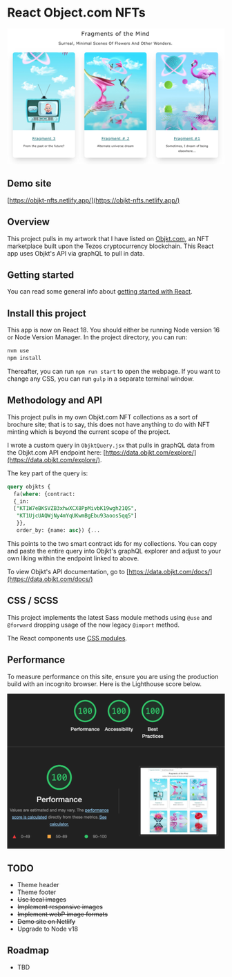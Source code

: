 # React Object.com NFTs

![Screen Shot of the app](cover.png 'Screen Shot of the app')

## Demo site

[https://objkt-nfts.netlify.app/](https://objkt-nfts.netlify.app/)

## Overview

This project pulls in my artwork that I have listed on [Objkt.com](https://objkt.com/collection/KT1UjcUAQWjNy4mYqUKwmBgEbu93aoos5qq5), an NFT marketplace built upon the Tezos cryptocurrency blockchain. This React app uses Objkt's API via graphQL to pull in data.

## Getting started

You can read some general info about [getting started with React](React-README.md).

## Install this project

This app is now on React 18. You should either be running Node version 16 or Node Version Manager. In the project directory, you can run:

```bash
nvm use
npm install
```

Thereafter, you can run `npm run start` to open the webpage. If you want to change any CSS, you can run `gulp` in a separate terminal window.

## Methodology and API

This project pulls in my own Objkt.com NFT collections as a sort of brochure site; that is to say, this does not have anything to do with NFT minting which is beyond the current scope of the project.

I wrote a custom query in `ObjktQuery.jsx` that pulls in graphQL data from the Objkt.com API endpoint here: [https://data.objkt.com/explore/](https://data.objkt.com/explore/).

The key part of the query is:

```sql
query objkts {
  fa(where: {contract:
  {_in:
  ["KT1W7eBKSVZB3xhwXCX8PpMivbK19wgh21QS",
   "KT1UjcUAQWjNy4mYqUKwmBgEbu93aoos5qq5"]
   }},
   order_by: {name: asc}) {...
```

This points to the two smart contract ids for my collections. You can copy and paste the entire query into Objkt's graphQL explorer and adjust to your own liking within the endpoint linked to above.

To view Objkt's API documentation, go to [https://data.objkt.com/docs/](https://data.objkt.com/docs/)

## CSS / SCSS

This project implements the latest Sass module methods using `@use` and `@forward` dropping usage of the now legacy `@import` method.

The React components use [CSS modules](https://create-react-app.dev/docs/adding-a-css-modules-stylesheet/).

## Performance

To measure performance on this site, ensure you are using the production build with an incognito browser. Here is the Lighthouse score below.

![Lighthouse score](performance.png 'Lighthouse score')

## TODO

- Theme header
- Theme footer
- <del>Use local images</del>
- <del>Implement responsive images</del>
- <del>Implement webP image formats</del>
- <del>Demo site on Netlify</del>
- Upgrade to Node v18

## Roadmap

- TBD
